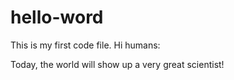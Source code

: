 # hello-word
This is my first code file.
Hi humans:

Today, the world will show up a very great scientist!
